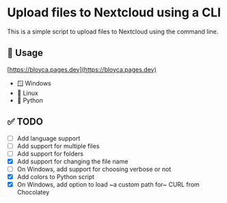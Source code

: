 # Upload files to Nextcloud using a CLI

This is a simple script to upload files to Nextcloud using the command line.

## 🚊 Usage

[https://bloyca.pages.dev](https://bloyca.pages.dev)

- 🪟 Windows
- 🐧 Linux
- 🐍 Python

## ✅ TODO

- [ ] Add language support
- [ ] Add support for multiple files
- [ ] Add support for folders
- [x] Add support for changing the file name
- [ ] On Windows, add support for choosing verbose or not
- [x] Add colors to Python script
- [x] On Windows, add option to load ~a custom path for~ CURL from Chocolatey
